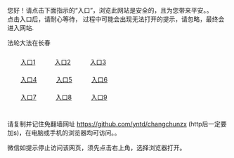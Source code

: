 您好！请点击下面指示的“入口”，浏览此网站是安全的，且为您带来平安。。 <br/>
点击入口后，请耐心等待， 过程中可能会出现无法打开的提示，请忽略，最终会进入网站. </br>

法轮大法在长春<br/>
<div style="padding:10px"><a style="margin:20px" target="_blank" href="https://dd8e3d9lc9tu9.cloudfront.net/2Qpsp?grhdjr" id="ccLink1" rel="nofollow">入口1</a> <a target="_blank" style="margin:20px" href="https://d6rjsvsjxvs75.cloudfront.net/2Qpsp?mjwqquj" id="ccLink2" rel="nofollow">入口2</a> <a style="margin:20px" target="_blank" href="https://d2jn9deono4jvf.cloudfront.net/2Qpsp?zzhnggw" id="ccLink3" rel="nofollow">入口3</a></div>

<div style="padding:10px" ><a style="margin:20px" target="_blank" href="https://dd8e3d9lc9tu9.cloudfront.net/2Qpsp?grhdjr" id="ccLink4" rel="nofollow">入口4</a> <a style="margin:20px" href="https://d6rjsvsjxvs75.cloudfront.net/2Qpsp?mjwqquj" target="_blank" id="ccLink5" rel="nofollow">入口5</a> <a style="margin:20px" href="https://d2jn9deono4jvf.cloudfront.net/2Qpsp?zzhnggw" target="_blank" id="ccLink6" rel="nofollow">入口6</a></div>

<div style="padding:10px"><a style="margin:20px" target="_blank" href="https://dd8e3d9lc9tu9.cloudfront.net/2Qpsp?grhdjr" id="ccLink7" rel="nofollow">入口7</a> <a style="margin:20px" href="https://d6rjsvsjxvs75.cloudfront.net/2Qpsp?mjwqquj" target="_blank" id="ccLink8" rel="nofollow">入口8</a> <a style="margin:20px" target="_blank" href="https://d2jn9deono4jvf.cloudfront.net/2Qpsp?zzhnggw" id="ccLink9" rel="nofollow">入口9</a></div>

<br/>



请复制并记住免翻墙网址 https://github.com/yntd/changchunzx (http后一定要加s)，在电脑或手机的浏览器均可访问。。<br/>

微信如提示停止访问该网页，须先点击右上角，选择浏览器打开。
